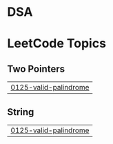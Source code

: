 # DSA
<!---LeetCode Topics Start-->
# LeetCode Topics
## Two Pointers
|  |
| ------- |
| [0125-valid-palindrome](https://github.com/Anup050/DSA/tree/master/0125-valid-palindrome) |
## String
|  |
| ------- |
| [0125-valid-palindrome](https://github.com/Anup050/DSA/tree/master/0125-valid-palindrome) |
<!---LeetCode Topics End-->